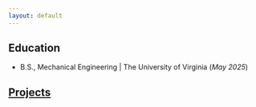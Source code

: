 ```yaml
---
layout: default
---
```


## Education
- B.S., Mechanical Engineering | The University of Virginia (_May 2025_)

## [Projects](./projects.html)

